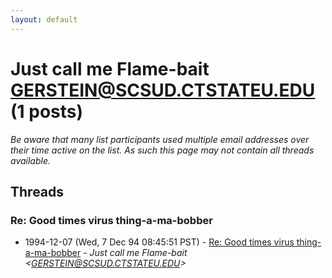 ```yaml
---
layout: default
---
```


# Just call me Flame-bait <GERSTEIN@SCSUD.CTSTATEU.EDU> (1 posts)

_Be aware that many list participants used multiple email addresses over their time active on the list. As such this page may not contain all threads available._

## Threads

### Re: Good times virus thing-a-ma-bobber
+ 1994-12-07 (Wed, 7 Dec 94 08:45:51 PST) - [Re: Good times virus thing-a-ma-bobber](/archive/1994/12/24fa3e10c4154407c2c6ae2cc560a0e9d345054983dc1f12e6664118c221381d) - _Just call me Flame-bait \<GERSTEIN@SCSUD.CTSTATEU.EDU\>_

